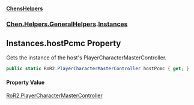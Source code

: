 #### [ChensHelpers](index 'index')
### [Chen.Helpers.GeneralHelpers](Chen_Helpers_GeneralHelpers 'Chen.Helpers.GeneralHelpers').[Instances](Chen_Helpers_GeneralHelpers_Instances 'Chen.Helpers.GeneralHelpers.Instances')
## Instances.hostPcmc Property
Gets the instance of the host's PlayerCharacterMasterController.  
```csharp
public static RoR2.PlayerCharacterMasterController hostPcmc { get; }
```
#### Property Value
[RoR2.PlayerCharacterMasterController](https://docs.microsoft.com/en-us/dotnet/api/RoR2.PlayerCharacterMasterController 'RoR2.PlayerCharacterMasterController')
